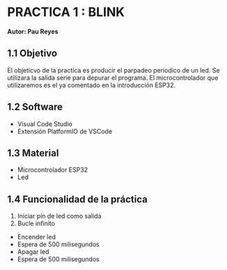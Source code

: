 # **PRACTICA 1 : BLINK**
**Autor: Pau Reyes**
## 1.1 Objetivo
El objeticvo de la practica es producir el parpadeo periodico de un led. Se utilizara la salida serie para depurar el programa.
El microcontrolador que utilizaremos es el ya comentado en la introducción ESP32.
## 1.2 Software
- Visual Code Studio
- Extensión PlatformIO de VSCode
## 1.3 Material
- Microcontrolador ESP32
- Led
## 1.4 Funcionalidad de la práctica
1. Iniciar pin de led como salida
2. Bucle infinito
  - Encender led
  - Espera de 500 milisegundos
  - Apagar led
  - Espera de 500 milisegundos
